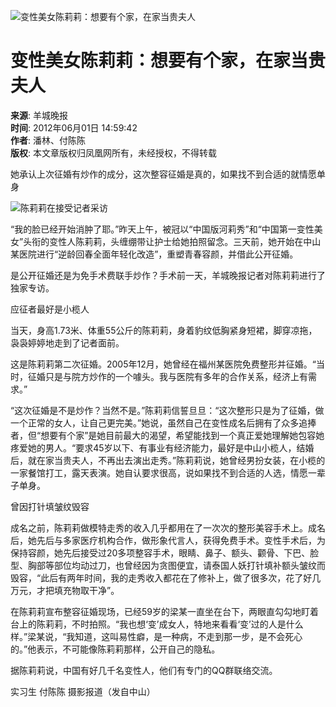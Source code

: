 ![变性美女陈莉莉：想要有个家，在家当贵夫人](//x0.ifengimg.com/ucms/2019_38/AC5B8A2AE18AB61C7067AFFDBBCD12D16295DDA2_w121_h75.jpg)

# 变性美女陈莉莉：想要有个家，在家当贵夫人

**来源**: 羊城晚报  
**时间**: 2012年06月01日 14:59:42  
**作者**: 潘林、付陈陈  
**版权**: 本文章版权归凤凰网所有，未经授权，不得转载  

她承认上次征婚有炒作的成分，这次整容征婚是真的，如果找不到合适的就情愿单身

![陈莉莉在接受记者采访](http://y0.ifengimg.com/news_spider/dci_2012/06/7c1970a651a58c2780ff67963f1c28d9.jpg)

“我的脸已经开始消肿了耶。”昨天上午，被冠以“中国版河莉秀”和“中国第一变性美女”头衔的变性人陈莉莉，头缠绷带让护士给她拍照留念。三天前，她开始在中山某医院进行“逆龄回春全面年轻化改造”，重塑青春容颜，并借此公开征婚。

是公开征婚还是为免手术费联手炒作？手术前一天，羊城晚报记者对陈莉莉进行了独家专访。

应征者最好是小榄人

当天，身高1.73米、体重55公斤的陈莉莉，身着豹纹低胸紧身短裙，脚穿凉拖，袅袅婷婷地走到了记者面前。

这是陈莉莉第二次征婚。2005年12月，她曾经在福州某医院免费整形并征婚。“当时，征婚只是与院方炒作的一个噱头。我与医院有多年的合作关系，经济上有需求。”

“这次征婚是不是炒作？当然不是。”陈莉莉信誓旦旦：“这次整形只是为了征婚，做一个正常的女人，让自己更完美。”她说，虽然自己在变性成名后拥有了众多追捧者，但“想要有个家”是她目前最大的渴望，希望能找到一个真正爱她理解她包容她疼爱她的男人。“要求45岁以下、有事业有经济能力，最好是中山小榄人，结婚后，就在家当贵夫人，不再出去演出走秀。”陈莉莉说，她曾经男扮女装，在小榄的一家餐馆打工，露天表演。她自认要求很高，说如果找不到合适的人选，情愿一辈子单身。

曾因打针填皱纹毁容

成名之前，陈莉莉做模特走秀的收入几乎都用在了一次次的整形美容手术上。成名后，她先后与多家医疗机构合作，做形象代言人，获得免费手术。变性手术后，为保持容颜，她先后接受过20多项整容手术，眼睛、鼻子、额头、颧骨、下巴、脸型、胸部等部位均动过刀，也曾经因为贪图便宜，请泰国人妖打针填补额头皱纹而毁容，“此后有两年时间，我的走秀收入都花在了修补上，做了很多次，花了好几万元，才把填充物取干净”。

在陈莉莉宣布整容征婚现场，已经59岁的梁某一直坐在台下，两眼直勾勾地盯着台上的陈莉莉，不时拍照。“我也想‘变’成女人，特地来看看‘变’过的人是什么样。”梁某说，“我知道，这叫易性癖，是一种病，不走到那一步，是不会死心的。”他表示，不可能像陈莉莉那样，公开自己的隐私。

据陈莉莉说，中国有好几千名变性人，他们有专门的QQ群联络交流。

实习生 付陈陈 摄影报道（发自中山）